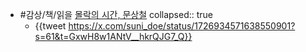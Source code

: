 - #감상/책/읽을 [몰락의 시간, 문상철](https://search.shopping.naver.com/book/catalog/44168562618)
  collapsed:: true
	- {{tweet https://x.com/suni_doe/status/1726934571638550901?s=61&t=GxwH8w1ANtV__hkrQJG7_Q}}